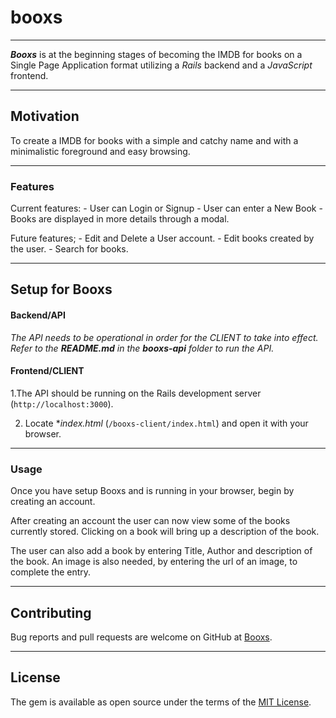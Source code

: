 # booxs

---

**_Booxs_** is at the beginning stages of becoming the IMDB for books on a Single Page Application format utilizing a *Rails* backend and a *JavaScript* frontend.

---

## Motivation
To create a IMDB for books with a simple and catchy name and with a minimalistic foreground and easy browsing.

---

### Features
Current features:
    - User can Login or Signup
    - User can enter a New Book
    - Books are displayed in more details through a modal.

Future features;
    - Edit and Delete a User account.
    - Edit books created by the user.
    - Search for books.

---

## Setup for Booxs

#### Backend/API
_The API needs to be operational in order for the CLIENT to take into effect. Refer to the **README.md** in the **booxs-api** folder to run the API._

#### Frontend/CLIENT
1.The API should be running on the Rails development server  (```http://localhost:3000```).

2. Locate *_index.html_ (```/booxs-client/index.html```) and open it with your browser.

---

### Usage
Once you have setup Booxs and is running in your browser, begin by creating an account.

After creating an account the user can now view some of the books currently stored. Clicking on a book will bring up a description of the book.

The user can also add a book by entering Title, Author and description of the book. An image is also needed, by entering the url of an image, to complete the entry.

---

## Contributing

Bug reports and pull requests are welcome on GitHub at [Booxs](https://github.com/phajib/booxs).

---

## License

The gem is available as open source under the terms of the [MIT License](https://opensource.org/licenses/MIT).